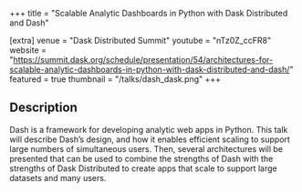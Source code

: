 +++
title = "Scalable Analytic Dashboards in Python with Dask Distributed and Dash"

[extra]
venue = "Dask Distributed Summit"
youtube = "nTz0Z_ccFR8"
website = "https://summit.dask.org/schedule/presentation/54/architectures-for-scalable-analytic-dashboards-in-python-with-dask-distributed-and-dash/"
featured = true
thumbnail = "/talks/dash_dask.png"
+++

## Description
Dash is a framework for developing analytic web apps in Python. This talk will 
describe Dash’s design, and how it enables efficient scaling to support large 
numbers of simultaneous users. Then, several architectures will be presented that 
can be used to combine the strengths of Dash with the strengths of Dask Distributed 
to create apps that scale to support large datasets and many users.

